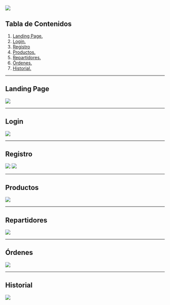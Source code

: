 # ![](https://i.imgur.com/036yMpK.jpg)


## Tabla de Contenidos
1. [ Landing Page. ](#landing-page)
2. [ Login. ](#login)
3. [Registro](#registro)
4. [ Productos. ](#productos)
5. [ Repartidores. ](#repartidores)
6. [ Órdenes. ](#ordenes)
7. [ Historial. ](#historial)

---

## Landing Page
![](https://i.imgur.com/rvCrPPl.png)

---

## Login
![](https://i.imgur.com/HnMYXfx.jpg)

---

## Registro
![](https://i.imgur.com/61kL1Xb.jpg)
![](https://i.imgur.com/G8qjCMF.jpg)

---

## Productos
![](https://i.imgur.com/8NSkclv.png)

---

## Repartidores
![](https://i.imgur.com/ilHc1Ve.png)

---

## Órdenes
![](https://i.imgur.com/BRtT3Pa.jpg)

---

## Historial
![](https://i.imgur.com/ITgErKi.png)